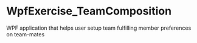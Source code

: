 # WpfExercise_TeamComposition
WPF application that helps user setup team fulfilling member preferences on team-mates
